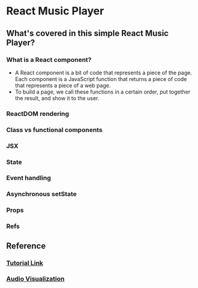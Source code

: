 # React Music Player

## What's covered in this simple React Music Player?
### What is a React component?
- A React component is a bit of code that represents a piece of the page. Each component is a JavaScript function that returns a piece of code that represents a piece of a web page.
- To build a page, we call these functions in a certain order, put together the result, and show it to the user.
### ReactDOM rendering
### Class vs functional components
### JSX
### State
### Event handling
### Asynchronous setState
### Props
### Refs

## Reference
### [Tutorial Link](https://medium.freecodecamp.org/everything-you-need-to-know-about-react-eaedf53238c4)
### [Audio Visualization](https://codepen.io/soulwire/pen/Dscga)